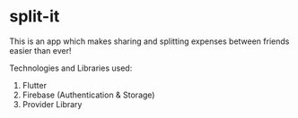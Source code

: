 # split-it

This is an app which makes sharing and splitting expenses between friends easier than ever! 

Technologies and Libraries used:

1) Flutter
2) Firebase (Authentication & Storage)
3) Provider Library
